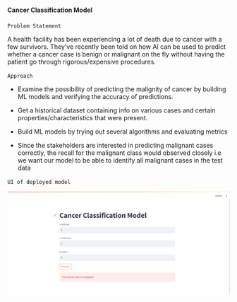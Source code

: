 #### Cancer Classification Model


`Problem Statement`

A health facility has been experiencing a lot of death due to cancer with a few survivors. They’ve recently been told on how AI can be used to predict whether a cancer case is benign or malignant on the fly without having the patient go through rigorous/expensive procedures.

`Approach`

- Examine the possibility of predicting the malignity of cancer by building ML models and verifying the accuracy of predictions.

- Get a historical dataset containing info on various cases and certain properties/characteristics that were present.

- Build ML models by trying out several algorithms and evaluating metrics 

- Since the stakeholders are interested in predicting malignant cases correctly, the recall for the malignant class would observed closely i.e we want our model to be able to identify all malignant cases in the test data

`UI of deployed model`

![Image of Deployed Model](cancer-classification.png)

